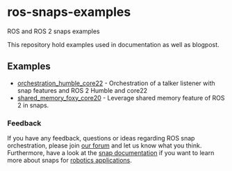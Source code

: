 # ros-snaps-examples
ROS and ROS 2 snaps examples

This repository hold examples used in documentation as well as blogpost.

## Examples

- [orchestration_humble_core22](./orchestration_humble_core22/README.md) - Orchestration of a talker listener with snap features and ROS 2 Humble and core22
- [shared_memory_foxy_core20](./shared_memory_foxy_core20/README.md) - Leverage shared memory feature of ROS 2 in snaps.

### Feedback
If you have any feedback, questions or ideas regarding ROS snap orchestration, please join [our forum](https://forum.snapcraft.io/) and let us know what you think. Furthermore, have a look at the [snap documentation](https://snapcraft.io/docs/robotics) if you want to learn more about snaps for [robotics applications](https://ubuntu.com/robotics).

